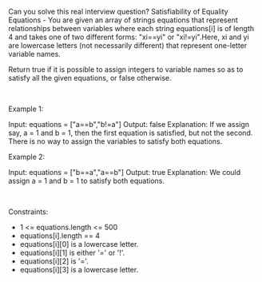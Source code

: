 Can you solve this real interview question? Satisfiability of Equality Equations - You are given an array of strings equations that represent relationships between variables where each string equations[i] is of length 4 and takes one of two different forms: "xi==yi" or "xi!=yi".Here, xi and yi are lowercase letters (not necessarily different) that represent one-letter variable names.

Return true if it is possible to assign integers to variable names so as to satisfy all the given equations, or false otherwise.

 

Example 1:


Input: equations = ["a==b","b!=a"]
Output: false
Explanation: If we assign say, a = 1 and b = 1, then the first equation is satisfied, but not the second.
There is no way to assign the variables to satisfy both equations.


Example 2:


Input: equations = ["b==a","a==b"]
Output: true
Explanation: We could assign a = 1 and b = 1 to satisfy both equations.


 

Constraints:

 * 1 <= equations.length <= 500
 * equations[i].length == 4
 * equations[i][0] is a lowercase letter.
 * equations[i][1] is either '=' or '!'.
 * equations[i][2] is '='.
 * equations[i][3] is a lowercase letter.